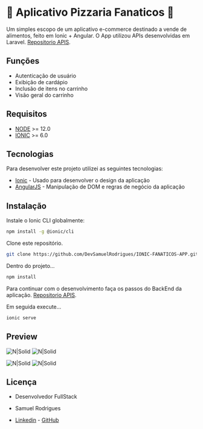# 🍕 Aplicativo Pizzaria Fanaticos 🍕

Um simples escopo de um aplicativo e-commerce destinado a vende de alimentos, feito em Ionic + Angular.
O App utilizou APIs desenvolvidas em Laravel. [Repositorio APIS](https://github.com/DevSamuelRodrigues/LARAVEL-FANATICOS-API).

## Funções

- Autenticação de usuário
- Exibição de cardápio
- Inclusão de itens no carrinho
- Visão geral do carrinho

## Requisitos
- [NODE] >= 12.0
- [IONIC] >= 6.0

## Tecnologias

Para desenvolver este projeto utilizei as seguintes tecnologias:

- [Ionic] - Usado para desenvolver o design da aplicação
- [AngularJS] - Manipulação de DOM e regras de negócio da aplicação


## Instalação


Instale o Ionic CLI globalmente:
```sh
npm install -g @ionic/cli
```

Clone este repositório.
```sh
git clone https://github.com/DevSamuelRodrigues/IONIC-FANATICOS-APP.git
```

Dentro do projeto...

```sh
npm install
```

Para continuar com o desenvolvimento faça os passos do BackEnd da aplicação. [Repositorio APIS](https://github.com/DevSamuelRodrigues/LARAVEL-FANATICOS-API).

Em seguida execute...

```sh
ionic serve
```

## Preview

![N|Solid](https://i.imgur.com/W0Kmo38.png)      ![N|Solid](https://i.imgur.com/WvDJ1Ox.png) 



![N|Solid](https://i.imgur.com/XUZTTsx.png)     ![N|Solid](https://i.imgur.com/MJ2aPtU.png) 

## Licença
- Desenvolvedor FullStack
- Samuel Rodrigues
- [Linkedin] - [GitHub] 





   [AngularJS]: <http://angularjs.org>
   [Ionic]: <https://ionicframework.com>
   [Linkedin]: <https://www.linkedin.com/in/samuelrodrigues18>
   [GitHub]: <https://github.com/DevSamuelRodrigues>
   [NODE]: <https://nodejs.org/en/>
   [IONIC]: <https://ionicframework.com/docs>

